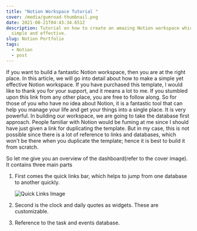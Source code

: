 ```yaml
---
title: "Notion Workspace Tutorial "
cover: /media/gumroad-thumbnail.png
date: 2021-08-21T04:43:34.651Z
description: Tutorial on how to create an amazing Notion workspace which is
  simple and effective.
slug: Notion Portfolio
tags:
  - Notion
  - post
---
```

If you want to build a fantastic Notion workspace, then you are at the right place. In this article, we will go into detail about how to make a simple yet effective Notion workspace. If you have purchased this template, I would like to thank you for your support, and it means a lot to me. If you stumbled upon this link from any other place, you are free to follow along. So for those of you who have no idea about Notion, it is a fantastic tool that can help you manage your life and get your things into a single place. It is very powerful. In building our workspace, we are going to take the database first approach. People familiar with Notion would be fuming at me since I should have just given a link for duplicating the template. But in my case, this is not possible since there is a lot of reference to links and databases, which won't be there when you duplicate the template; hence it is best to build it from scratch.

So let me give you an overview of the dashboard(refer to the cover image). It contains three main parts

1. First comes the quick links bar, which helps to jump from one database to another quickly. 

   ![Quick Links Image ](/media/quick-links.png "Quick Links")
2. Second is the clock and daily quotes as widgets. These are customizable.
3. Reference to the task and events database.